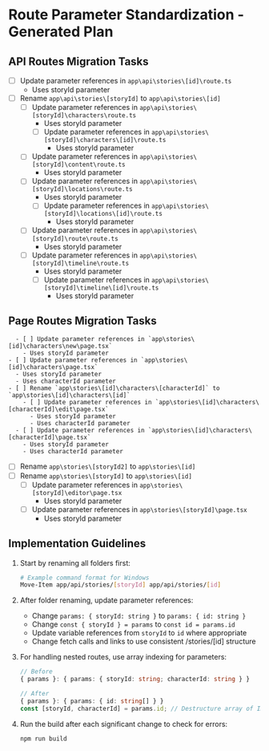 # Route Parameter Standardization - Generated Plan

## API Routes Migration Tasks

  - [ ] Update parameter references in `app\api\stories\[id]\route.ts`
    - Uses storyId parameter
- [ ] Rename `app\api\stories\[storyId]` to `app\api\stories\[id]`
    - [ ] Update parameter references in `app\api\stories\[storyId]\characters\route.ts`
      - Uses storyId parameter
      - [ ] Update parameter references in `app\api\stories\[storyId]\characters\[id]\route.ts`
        - Uses storyId parameter
    - [ ] Update parameter references in `app\api\stories\[storyId]\content\route.ts`
      - Uses storyId parameter
    - [ ] Update parameter references in `app\api\stories\[storyId]\locations\route.ts`
      - Uses storyId parameter
      - [ ] Update parameter references in `app\api\stories\[storyId]\locations\[id]\route.ts`
        - Uses storyId parameter
    - [ ] Update parameter references in `app\api\stories\[storyId]\route\route.ts`
      - Uses storyId parameter
    - [ ] Update parameter references in `app\api\stories\[storyId]\timeline\route.ts`
      - Uses storyId parameter
      - [ ] Update parameter references in `app\api\stories\[storyId]\timeline\[id]\route.ts`
        - Uses storyId parameter

## Page Routes Migration Tasks

      - [ ] Update parameter references in `app\stories\[id]\characters\new\page.tsx`
        - Uses storyId parameter
    - [ ] Update parameter references in `app\stories\[id]\characters\page.tsx`
      - Uses storyId parameter
      - Uses characterId parameter
    - [ ] Rename `app\stories\[id]\characters\[characterId]` to `app\stories\[id]\characters\[id]`
        - [ ] Update parameter references in `app\stories\[id]\characters\[characterId]\edit\page.tsx`
          - Uses storyId parameter
          - Uses characterId parameter
      - [ ] Update parameter references in `app\stories\[id]\characters\[characterId]\page.tsx`
        - Uses storyId parameter
        - Uses characterId parameter
- [ ] Rename `app\stories\[storyId2]` to `app\stories\[id]`
- [ ] Rename `app\stories\[storyId]` to `app\stories\[id]`
    - [ ] Update parameter references in `app\stories\[storyId]\editor\page.tsx`
      - Uses storyId parameter
  - [ ] Update parameter references in `app\stories\[storyId]\page.tsx`
    - Uses storyId parameter

## Implementation Guidelines

1. Start by renaming all folders first:
   ```bash
   # Example command format for Windows
   Move-Item app/api/stories/[storyId] app/api/stories/[id]
   ```

2. After folder renaming, update parameter references:
   - Change `params: { storyId: string }` to `params: { id: string }`
   - Change `const { storyId } = params` to `const id = params.id`
   - Update variable references from `storyId` to `id` where appropriate
   - Change fetch calls and links to use consistent /stories/[id] structure

3. For handling nested routes, use array indexing for parameters:
   ```typescript
   // Before
   { params }: { params: { storyId: string; characterId: string } }
   
   // After
   { params }: { params: { id: string[] } }
   const [storyId, characterId] = params.id; // Destructure array of IDs
   ```

4. Run the build after each significant change to check for errors:
   ```bash
   npm run build
   ```

